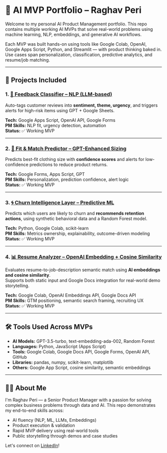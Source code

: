 # 🧠 AI MVP Portfolio – Raghav Peri

Welcome to my personal AI Product Management portfolio. This repo contains multiple working AI MVPs that solve real-world problems using machine learning, NLP, embeddings, and generative AI workflows.

Each MVP was built hands-on using tools like Google Colab, OpenAI, Google Apps Script, Python, and Streamlit — with product thinking baked in. Use cases span personalization, classification, predictive analytics, and resume/job matching.

---

## 📁 Projects Included

### 1. [🧠 Feedback Classifier – NLP (LLM-based)](./feedback-classifier)
Auto-tags customer reviews into **sentiment, theme, urgency**, and triggers alerts for high-risk items using GPT + Google Sheets.

**Tech:** Google Apps Script, OpenAI API, Google Forms  
**PM Skills:** NLP fit, urgency detection, automation  
**Status:** ✅ Working MVP

---

### 2. [👕 Fit & Match Predictor – GPT-Enhanced Sizing](./fit-match-predictor)
Predicts best-fit clothing size with **confidence scores** and alerts for low-confidence predictions to reduce product returns.

**Tech:** Google Forms, Apps Script, GPT  
**PM Skills:** Personalization, prediction confidence, alert logic  
**Status:** ✅ Working MVP

---

### 3. [🌀 Churn Intelligence Layer – Predictive ML](./churn-intelligence-layer)
Predicts which users are likely to churn and **recommends retention actions**, using synthetic behavioral data and a Random Forest model.

**Tech:** Python, Google Colab, scikit-learn  
**PM Skills:** Metrics ownership, explainability, outcome-driven modeling  
**Status:** ✅ Working MVP

---

### 4. [📊 Resume Analyzer – OpenAI Embedding + Cosine Similarity](./resume-analyzer)  
Evaluates resume-to-job-description semantic match using **AI embeddings and cosine similarity**.  
Supports both static input and Google Docs integration for real-world demo storytelling.

**Tech:** Google Colab, OpenAI Embeddings API, Google Docs API  
**PM Skills:** GTM positioning, semantic search framing, recruiting UX  
**Status:** ✅ Working MVP

---

## 🛠️ Tools Used Across MVPs

- **AI Models:** GPT-3.5-turbo, text-embedding-ada-002, Random Forest  
- **Languages:** Python, JavaScript (Apps Script)  
- **Tools:** Google Colab, Google Docs API, Google Forms, OpenAI API, GitHub  
- **Libraries:** pandas, numpy, scikit-learn, matplotlib  
- **Others:** Google App Script, cosine similarity, semantic embeddings  

---

## 🧑‍💼 About Me

I'm Raghav Peri — a Senior Product Manager with a passion for solving complex business problems through data and AI. This repo demonstrates my end-to-end skills across:
- AI fluency (NLP, ML, LLMs, Embeddings)
- Product execution & validation
- Rapid MVP delivery using real-world tools
- Public storytelling through demos and case studies

Let's connect on [LinkedIn](https://www.linkedin.com/in/raghavperi)!


